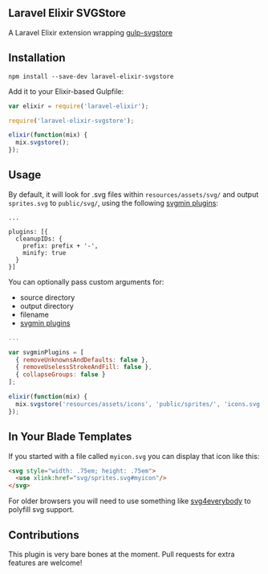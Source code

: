## Laravel Elixir SVGStore

A Laravel Elixir extension wrapping [gulp-svgstore](https://github.com/w0rm/gulp-svgstore)

## Installation

```
npm install --save-dev laravel-elixir-svgstore
```

Add it to your Elixir-based Gulpfile:

```js
var elixir = require('laravel-elixir');

require('laravel-elixir-svgstore');

elixir(function(mix) {
  mix.svgstore();
});
```

## Usage

By default, it will look for .svg files within ```resources/assets/svg/``` and output
```sprites.svg``` to ```public/svg/```, using the following [svgmin plugins](https://github.com/ben-eb/gulp-svgmin#plugins):

```
...

plugins: [{
  cleanupIDs: {
    prefix: prefix + '-',
    minify: true
  }
}]
```

You can optionally pass custom arguments for:

- source directory
- output directory
- filename
- [svgmin plugins](https://github.com/ben-eb/gulp-svgmin#plugins)

```js
...

var svgminPlugins = [
  { removeUnknownsAndDefaults: false },
  { removeUselessStrokeAndFill: false },
  { collapseGroups: false }
];

elixir(function(mix) {
  mix.svgstore('resources/assets/icons', 'public/sprites/', 'icons.svg', svgminPlugins);
});
```

## In Your Blade Templates

If you started with a file called ```myicon.svg``` you can display that icon like this:

```html
<svg style="width: .75em; height: .75em">
  <use xlink:href="svg/sprites.svg#myicon"/>
</svg>
```

For older browsers you will need to use something like [svg4everybody](https://github.com/jonathantneal/svg4everybody) to polyfill svg support.

## Contributions

This plugin is very bare bones at the moment. Pull requests for extra features are welcome!
